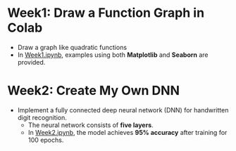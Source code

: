# Week1: Draw a Function Graph in Colab
- Draw a graph like quadratic functions
- In [Week1.ipynb](https://github.com/tangYang7/GAI/blob/main/exercise/week1.ipynb), examples using both **Matplotlib** and **Seaborn** are provided.

# Week2: Create My Own DNN
- Implement a fully connected deep neural network (DNN) for handwritten digit recognition.
  - The neural network consists of **five layers**.
  - In [Week2.ipynb](https://github.com/tangYang7/GAI/blob/main/exercise/week2.ipynb), the model achieves **95% accuracy** after training for 100 epochs.
